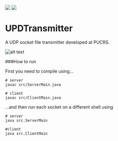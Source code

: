 ![](https://img.shields.io/badge/Status-Estacionado-red) 
![](https://img.shields.io/badge/Release-1.0-blue)


# UPDTransmitter

A UDP socket file transmitter developed at PUCRS.

![alt text](https://vestibulares2020.com/wp-content/uploads/2019/03/vestibular-pucrs-2020.png)

###How to run

First you need to compile using...

```shell script
# server
javac src/ServerMain.java

# client
javac src/ClientMain.java
```

...and then run each socket on a different shell using
```shell script
# server
java src.ServerMain

#client
java src.ClientMain
```
 